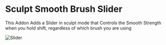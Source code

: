 # Sculpt Smooth Brush Slider

This Addon Adds a Slider in sculpt mode that Controls the Smooth Strength when you hold shift, regardless of which brush you are using

![Slider](https://blenderboi.com/gallery/SculptSmoothBrushSlider/Slider.png)
